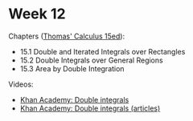 # Week 12

Chapters ([Thomas' Calculus 15ed](https://annas-archive.org/md5/ca33a08bbe2ed2ef4769d8ff9fbdde41)):
- 15.1 Double and Iterated Integrals over Rectangles
- 15.2 Double Integrals over General Regions
- 15.3 Area by Double Integration

Videos:
- [Khan Academy: Double integrals](https://www.khanacademy.org/math/multivariable-calculus/integrating-multivariable-functions/double-integrals-topic/v/double-integral-1)
- [Khan Academy: Double integrals (articles)](https://www.khanacademy.org/math/multivariable-calculus/integrating-multivariable-functions/double-integrals-a/a/double-integrals)
